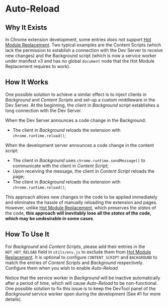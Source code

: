 # Auto-Reload

## Why It Exists

In Chrome extension development, some entries _does not_ support [Hot Module Replacement](https://webpack.js.org/concepts/hot-module-replacement/). Two typical examples are the Content Scripts (which lack the permission to establish a connection with the Dev Server to receive new changes) and the Background script (which is now a service worker under manifest v3 and has no global `document` node that the Hot Module Replacement requires to work).

## How It Works

One possible solution to achieve a similar effect is to inject clients in _Background_ and _Content Scripts_ and set-up a custom middleware in the Dev Server. At the beginning, the client in _Background_ script establishes a long connection with the Dev Server.

When the Dev Server announces a code change in the Background:

- The client in _Background_ reloads the extension with `chrome.runtime.reload()`;

When the development server announces a code change in the content script:

- The client in _Background_ uses `chrome.runtime.sendMessage()` to communicate with the client in _Content Script_;
- Upon receiving the message, the client in _Content Script_ reloads the page;
- The client in _Background_ reloads the extension with `chrome.runtime.reload()`;

This approach allows new changes in the code to be applied immediately and eliminates the hassle of manually reloading the extension and pages. However, unlike [Hot Module Replacement](https://webpack.js.org/concepts/hot-module-replacement/), which preserves the _states_ of the code, **this approach will inevitably lose all the _states_ of the code, which may be undesirable in some cases**.

## How To Use It

For _Background_ and _Content Scripts_, please add their entries in the `NOT_HOT_RELOAD` field in `utils/env.js` to exclude them from [Hot Module Replacement](https://webpack.js.org/concepts/hot-module-replacement/). It is optional to configure `CONTENT_SCRIPT` and `BACKGROUND` to match the entries of _Content Scripts_ and _Background_ respectively. Configure them when you wish to enable _Auto-Reload_.

Notice that the service worker in _Background_ will be inactive automatically after a period of time, which will cause _Auto-Reload_ to be non-functional. One possible solution to fix this issue is to keep the DevTool panel of the _Background_ service worker open during the development (See #1 for more details).
